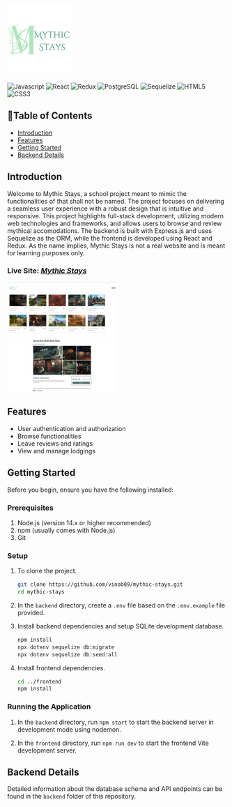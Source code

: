 <h1><img src="frontend/public/Mythic-Stays-logo.png"></h1>

![Javascript](https://img.shields.io/badge/JavaScript-orange?logo=javascript&logoColor=white)
![React](https://img.shields.io/badge/React-white?logo=react&logoColor=blue)
![Redux](https://img.shields.io/badge/Redux-white?logo=redux&logoColor=purple)
![PostgreSQL](https://img.shields.io/badge/PostgreSQL-white?logo=postgresql&logoColor=blue)
![Sequelize](https://img.shields.io/badge/Sequelize-white?logo=sequelize&logoColor=blue)
![HTML5](https://img.shields.io/badge/HTML5-orange?logo=html5&logoColor=white)
![CSS3](https://img.shields.io/badge/CSS3-white?logo=css3&logoColor=blue)

## 🧾Table of Contents
* [Introduction](#introduction)
* [Features](#features)
* [Getting Started](#getting-started)
* [Backend Details](#backend-details)

## Introduction
Welcome to Mythic Stays, a school project meant to mimic the functionalities of that shall not be named. The project focuses on delivering a seamless user experience with a robust design that is intuitive and responsive. This project highlights full-stack development, utilizing modern web technologies and frameworks, and allows users to browse and review mythical accomodations. The backend is built with Express.js and uses Sequelize as the ORM, while the frontend is developed using React and Redux. As the name implies, Mythic Stays is not a real website and is meant for learning purposes only.

### Live Site: *[Mythic Stays](https://mythic-stays.onrender.com/)*

<img src="images/screen.png" width="50%" height="50%" alt="mythic-stays"><br><img src="images/screen-1.png" width="50%" height="50%" alt="mythic-stays-details">

## Features
* User authentication and authorization
* Browse functionalities
* Leave reviews and ratings
* View and manage lodgings

## Getting Started
Before you begin, ensure you have the following installed:

### Prerequisites
1.  Node.js (version 14.x or higher recommended)
2.  npm (usually comes with Node.js)
3.  Git

### Setup
1. To clone the project.
    ```bash
    git clone https://github.com/vinob09/mythic-stays.git
    cd mythic-stays
    ```

2. In the `backend` directory, create a `.env` file based on the `.env.example` file provided.

3. Install backend dependencies and setup SQLite development database.
    ```bash
    npm install
    npx dotenv sequelize db:migrate
    npx dotenv sequelize db:seed:all
    ```
4. Install frontend dependencies.
    ```bash
    cd ../frontend
    npm install
    ```

### Running the Application
1. In the `backend` directory, run `npm start` to start the backend server in development mode using nodemon.

2. In the `frontend` directory, run `npm run dev` to start the frontend Vite development server.

## Backend Details
Detailed information about the database schema and API endpoints can be found in the `backend` folder of this repository.
